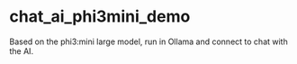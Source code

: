 # chat_ai_phi3mini_demo
Based on the phi3:mini large model, run in Ollama and connect to chat with the AI.
